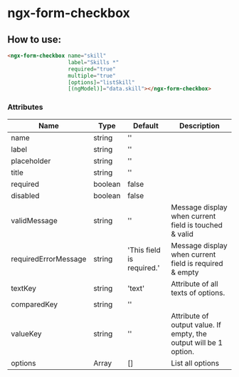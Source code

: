 # ngx-form-checkbox

How to use:
-------------
```html
<ngx-form-checkbox name="skill"
                   label="Skills *"
                   required="true"
                   multiple="true"
                   [options]="listSkill"
                   [(ngModel)]="data.skill"></ngx-form-checkbox>
```

### Attributes
Name | Type | Default | Description
---- | ---- | ------- | -----------
name | string | ''
label | string | ''
placeholder | string | ''
title | string | ''
required | boolean | false
disabled | boolean | false
validMessage | string | '' | Message display when current field is touched & valid
requiredErrorMessage | string | 'This field is required.' | Message display when current field is required & empty 
textKey | string | 'text' | Attribute of all texts of options.
comparedKey | string | '' 
valueKey | string | '' | Attribute of output value. If empty, the output will be 1 option.
options | Array<any> | [] | List all options
